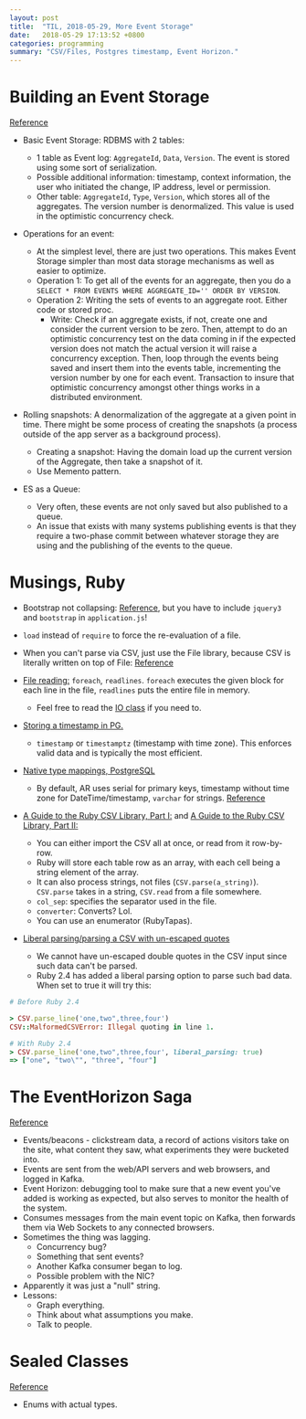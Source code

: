 ```yaml
---
layout: post
title:  "TIL, 2018-05-29, More Event Storage"
date:   2018-05-29 17:13:52 +0800
categories: programming
summary: "CSV/Files, Postgres timestamp, Event Horizon."
---
```


# Building an Event Storage
[Reference](https://cqrs.wordpress.com/documents/building-event-storage/)

- Basic Event Storage: RDBMS with 2 tables:
  - 1 table as Event log: `AggregateId`, `Data`, `Version`. The event is stored using some sort of serialization.
  - Possible additional information: timestamp, context information, the user who initiated the change, IP address, level or permission.
  - Other table: `AggregateId`, `Type`, `Version`, which stores all of the aggregates. The version number is denormalized. This value is used in the optimistic concurrency check.

- Operations for an event:
  - At the simplest level, there are just two operations. This makes Event Storage simpler than most data storage mechanisms as well as easier to optimize.
  - Operation 1: To get all of the events for an aggregate, then you do a `SELECT * FROM EVENTS WHERE AGGREGATE_ID='' ORDER BY VERSION`.
  - Operation 2: Writing the sets of events to an aggregate root. Either code or stored proc.
    - Write: Check if an aggregate exists, if not, create one and consider the current version to be zero. Then, attempt to do an optimistic concurrency test on the data coming in if the expected version does not match the actual version it will raise a concurrency exception. Then, loop through the events being saved and insert them into the events table, incrementing the version number by one for each event. Transaction to insure that optimistic concurrency amongst other things works in a distributed environment.

- Rolling snapshots: A denormalization of the aggregate at a given point in time. There might be some process of creating the snapshots (a process outside of the app server as a background process).
  - Creating a snapshot: Having the domain load up the current version of the Aggregate, then take a snapshot of it.
  - Use Memento pattern.

- ES as a Queue:
  - Very often, these events are not only saved but also published to a queue.
  - An issue that exists with many systems publishing events is that they require a two-phase commit between whatever storage they are using and the publishing of the events to the queue.

# Musings, Ruby

- Bootstrap not collapsing: [Reference](https://github.com/twbs/bootstrap-rubygem/issues/88), but you have to include `jquery3` and `bootstrap` in `application.js`!
- `load` instead of `require` to force the re-evaluation of a file.
- When you can't parse via CSV, just use the File library, because CSV is literally written on top of File: [Reference](https://ruby-doc.org/stdlib-2.0.0/libdoc/csv/rdoc/CSV.html#method-c-open)

- [File reading:](https://stackoverflow.com/questions/6012930/how-to-read-lines-of-a-file-in-ruby?) `foreach`, `readlines`. `foreach` executes the given block for each line in the file, `readlines` puts the entire file in memory.
  - Feel free to read the [IO class](https://ruby-doc.org/core-2.1.0/IO.html) if you need to.

- [Storing a timestamp in PG.](https://dba.stackexchange.com/questions/107475/how-to-best-store-a-timestamp-in-postgresql)
  - `timestamp` or `timestamptz` (timestamp with time zone). This enforces valid data and is typically the most efficient.

- [Native type mappings, PostgreSQL](https://medium.com/@frodsan/activerecord-better-native-types-mappings-for-postgresql-b5391d14ea68)
  - By default, AR uses serial for primary keys, timestamp without time zone for DateTime/timestamp, `varchar` for strings. [Reference](https://github.com/rails/rails/blob/v5.2.0/activerecord/lib/active_record/connection_adapters/postgresql_adapter.rb#L75..L116)

- [A Guide to the Ruby CSV Library, Part I:](https://www.sitepoint.com/guide-ruby-csv-library-part/) and [A Guide to the Ruby CSV Library, Part II:](https://www.sitepoint.com/guide-ruby-csv-library-part-2/)
  - You can either import the CSV all at once, or read from it row-by-row.
  - Ruby will store each table row as an array, with each cell being a string element of the array.
  - It can also process strings, not files (`CSV.parse(a_string)`). `CSV.parse` takes in a string, `CSV.read` from a file somewhere.
  - `col_sep`: specifies the separator used in the file.
  - `converter`: Converts? Lol.
  - You can use an enumerator (RubyTapas).


- [Liberal parsing/parsing a CSV with un-escaped quotes](https://blog.bigbinary.com/2016/11/22/ruby-2-4-introduces-liberal_parsing-option-for-parsing-bad-csv-data.html)
  - We cannot have un-escaped double quotes in the CSV input since such data can't be parsed.
  - Ruby 2.4 has added a liberal parsing option to parse such bad data. When set to true it will try this:

``` ruby
# Before Ruby 2.4

> CSV.parse_line('one,two",three,four')
CSV::MalformedCSVError: Illegal quoting in line 1.

# With Ruby 2.4
> CSV.parse_line('one,two",three,four', liberal_parsing: true)
=> ["one", "two\"", "three", "four"]
```

# The EventHorizon Saga
[Reference](https://codeascraft.com/2018/05/29/the-eventhorizon-saga/)

- Events/beacons - clickstream data, a record of actions visitors take on the site, what content they saw, what experiments they were bucketed into.
- Events are sent from the web/API servers and web browsers, and logged in Kafka.
- Event Horizon: debugging tool to make sure that a new event you've added is working as expected, but also serves to monitor the health of the system.
- Consumes messages from the main event topic on Kafka, then forwards them via Web Sockets to any connected browsers.
- Sometimes the thing was lagging.
  - Concurrency bug?
  - Something that sent events?
  - Another Kafka consumer began to log.
  - Possible problem with the NIC?
- Apparently it was just a "null" string.
- Lessons:
  - Graph everything.
  - Think about what assumptions you make.
  - Talk to people.

# Sealed Classes
[Reference](https://codeascraft.com/2018/04/12/sealed-classes-opened-my-mind/)

- Enums with actual types.
